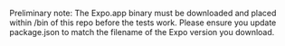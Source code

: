 Preliminary note: The Expo.app binary must be downloaded and placed within /bin of this repo before the tests work. Please ensure you update package.json to match the filename of the Expo version you download.